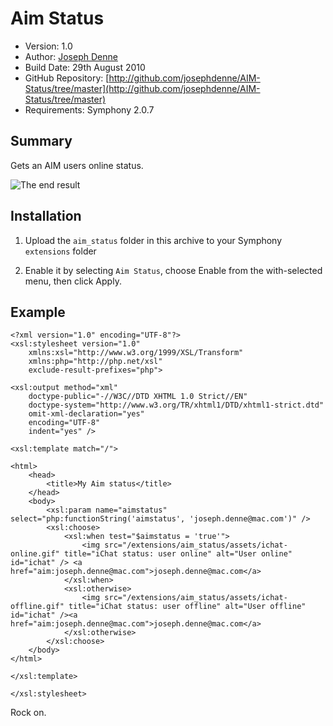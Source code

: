 # Aim Status

* Version: 1.0
* Author: [Joseph Denne](mailto:me@josephdenne.com)
* Build Date: 29th August 2010
* GitHub Repository: [http://github.com/josephdenne/AIM-Status/tree/master](http://github.com/josephdenne/AIM-Status/tree/master)
* Requirements: Symphony 2.0.7

## Summary

Gets an AIM users online status.

![The end result](http://josephdenne.com/workspace/images/screenshots/aim-status/end-result.png)

## Installation

1. Upload the `aim_status` folder in this archive to your Symphony `extensions` folder

2. Enable it by selecting `Aim Status`, choose Enable from the with-selected menu, then click Apply.

## Example

	<?xml version="1.0" encoding="UTF-8"?>
	<xsl:stylesheet version="1.0"
		xmlns:xsl="http://www.w3.org/1999/XSL/Transform"
		xmlns:php="http://php.net/xsl"
		exclude-result-prefixes="php">

	<xsl:output method="xml"
		doctype-public="-//W3C//DTD XHTML 1.0 Strict//EN"
		doctype-system="http://www.w3.org/TR/xhtml1/DTD/xhtml1-strict.dtd"
		omit-xml-declaration="yes"
		encoding="UTF-8"
		indent="yes" />

	<xsl:template match="/">

	<html>
		<head>
			<title>My Aim status</title>
		</head>
		<body>
			<xsl:param name="aimstatus" select="php:functionString('aimstatus', 'joseph.denne@mac.com')" />
			<xsl:choose>
				<xsl:when test="$aimstatus = 'true'">
					<img src="/extensions/aim_status/assets/ichat-online.gif" title="iChat status: user online" alt="User online" id="ichat" /> <a href="aim:joseph.denne@mac.com">joseph.denne@mac.com</a>
				</xsl:when>
				<xsl:otherwise>
					<img src="/extensions/aim_status/assets/ichat-offline.gif" title="iChat status: user offline" alt="User offline" id="ichat" /><a href="aim:joseph.denne@mac.com">joseph.denne@mac.com</a>
				</xsl:otherwise>
			</xsl:choose>
		</body>
	</html>

	</xsl:template>

	</xsl:stylesheet>

Rock on.